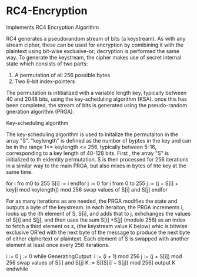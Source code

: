 # RC4-Encryption
Implements RC4 Encryption Algorithm

RC4 generates a pseudorandom stream of bits (a keystream). As with any stream cipher, these can be used for encryption 
by comibining it with the plaintext using bit-wise exclusive-or; decryption is performed the same way. To generate the
keystream, the cipher makes use of secret internal state which consists of two parts:
  1. A permutation of all 256 possible bytes 
  2. Two 8-bit index-pointers 

The permutation is intitialized with a variable length key, typically between 40 and 2048 bits, using the key-scheduling
algorithm (KSA). once this has been completed, the stream of bits is generated using the pseudo-random gneration algorithm (PRGA).

Key-scheduling algorithm

The key-scheduling algorithm is used to initalize the permutaiton in the array "S". "keylength" is defined as the number of byptes
in the key and can be in the range 1<= keylength <= 256, typically between 5-16, corresponding to a key length of 40-128 bits. First
, the array "S" is initialized to th eidentity permutation. S is then processed for 256 iterations in a similar way to the main PRGA, 
but also mixes in bytes of hte key at the same time. 

for i fro m0 to 255
  S[i] := i
endfor
j := 0
for i from 0 to 255
  j := (j + S[i] + key[i mod keylength]) mod 256
  swap values of S[i] and S[j]
endfor

For as many iterations as are needed, the PRGA modifies the state and outputs a byte of the keystream. In each iteraiton, the PRGA
increments i, looks up the ith element of S, S[i], and adds that to j, exhchanges the values of S[i] and S[j], and then uses the
sum S[i] +S[j] (modulo 256) as an index to fetch a third element os s, (the keystream value K below) whic is bitwise exclusive OR'ed 
with the next byte of the message to produce the next byte of either ciphertext or plaintext. Each element of S is swapped with another
element at least once every 256 iterations. 

i := 0
j := 0
while GeneratingOutput:
  i := (i + 1) mod 256
  j := (j + S[i]) mod 256
  swap values of S[i] and S[j]
  K := S[(S[i] + S[j]) mod 256]
  output K
endwhile
